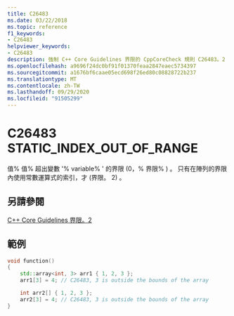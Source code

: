 ```yaml
---
title: C26483
ms.date: 03/22/2018
ms.topic: reference
f1_keywords:
- C26483
helpviewer_keywords:
- C26483
description: 強制 C++ Core Guidelines 界限的 CppCoreCheck 規則 C26483。2
ms.openlocfilehash: a9696f24dc0bf91f01370feaa2847eaec5734397
ms.sourcegitcommit: a1676bf6caae05ecd698f26ed80c08828722b237
ms.translationtype: MT
ms.contentlocale: zh-TW
ms.lasthandoff: 09/29/2020
ms.locfileid: "91505299"
---
```

# <a name="c26483-static_index_out_of_range"></a>C26483 STATIC_INDEX_OUT_OF_RANGE

值% 值% 超出變數 '% variable% ' 的界限 (0，% 界限% ) 。 只有在陣列的界限內使用常數運算式的索引，才 (界限。 2) 。

## <a name="see-also"></a>另請參閱

[C++ Core Guidelines 界限。2](https://github.com/isocpp/CppCoreGuidelines/blob/master/CppCoreGuidelines.md#SS-bounds)

## <a name="example"></a>範例

```cpp
void function()
{
    std::array<int, 3> arr1 { 1, 2, 3 };
    arr1[3] = 4; // C26483, 3 is outside the bounds of the array

    int arr2[] { 1, 2, 3 };
    arr2[3] = 4; // C26483, 3 is outside the bounds of the array
}

```
